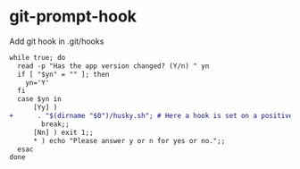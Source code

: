 # git-prompt-hook

Add git hook in .git/hooks

```diff
while true; do
  read -p "Has the app version changed? (Y/n) " yn
  if [ "$yn" = "" ]; then
    yn='Y'
  fi
  case $yn in
      [Yy] ) 
+      . "$(dirname "$0")/husky.sh"; # Here a hook is set on a positive result
        break;;
      [Nn] ) exit 1;;
      * ) echo "Please answer y or n for yes or no.";;
  esac
done
```
